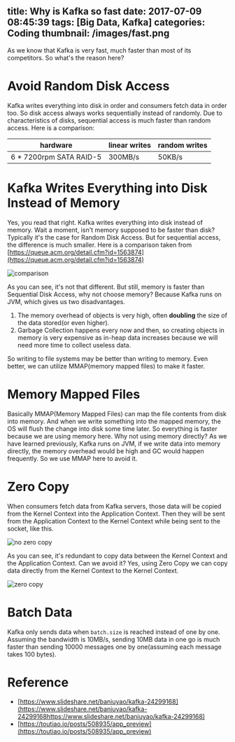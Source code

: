 title: Why is Kafka so fast
date: 2017-07-09 08:45:39
tags: [Big Data, Kafka]
categories: Coding
thumbnail: /images/fast.png
---

As we know that Kafka is very fast, much faster than most of its competitors. So what's the reason here?

# Avoid Random Disk Access
Kafka writes everything into disk in order and consumers fetch data in order too. So disk access always works sequentially instead of randomly. Due to characteristics of disks, sequential access is much faster than random access. Here is a comparison:

| hardware                | linear writes | random writes |
|-------------------------|---------------|---------------|
| 6 * 7200rpm SATA RAID-5 | 300MB/s       | 50KB/s        |

# Kafka Writes Everything into Disk Instead of Memory
Yes, you read that right. Kafka writes everything into disk instead of memory. Wait a moment, isn't memory supposed to be faster than disk? Typically it's the case for Random Disk Access.  But for sequential access, the difference is much smaller. Here is a comparison taken from [https://queue.acm.org/detail.cfm?id=1563874](https://queue.acm.org/detail.cfm?id=1563874)

![comparison](/images/comparison-between-disk-and-memory.jpg)

As you can see, it's not that different. But still, memory is faster than Sequential Disk Access, why not choose memory? Because Kafka runs on JVM, which gives us two disadvantages.

1. The memory overhead of objects is very high, often **doubling** the size of the data stored(or even higher).
2. Garbage Collection happens every now and then, so creating objects in memory is very expensive as in-heap data increases because we will need more time to collect useless data.

So writing to file systems may be better than writing to memory. Even better, we can utilize MMAP(memory mapped files) to make it faster.

# Memory Mapped Files
Basically MMAP(Memory Mapped Files) can map the file contents from disk into memory. And when we write something into the mapped memory, the OS will flush the change into disk some time later. So everything is faster because we are using memory here. Why not using memory directly? As we have learned previously, Kafka runs on JVM, if we write data into memory directly, the memory overhead would be high and GC would happen frequently. So we use MMAP here to avoid it.

# Zero Copy
When consumers fetch data from Kafka servers, those data will be copied from the Kernel Context into the Application Context. Then they will be sent from the Application Context to the Kernel Context while being sent to the socket, like this.

![no zero copy](/images/no-zero-copy.png)

As you can see, it's redundant to copy data between the Kernel Context and the Application Context. Can we avoid it? Yes, using Zero Copy we can copy data directly from the Kernel Context to the Kernel Context.

![zero copy](/images/zero-copy.png)

# Batch Data
Kafka only sends data when `batch.size` is reached instead of one by one. Assuming the bandwidth is 10MB/s, sending 10MB data in one go is much faster than sending 10000 messages one by one(assuming each message takes 100 bytes).

# Reference
* [https://www.slideshare.net/baniuyao/kafka-24299168](https://www.slideshare.net/baniuyao/kafka-24299168https://www.slideshare.net/baniuyao/kafka-24299168)
* [https://toutiao.io/posts/508935/app_preview](https://toutiao.io/posts/508935/app_preview)